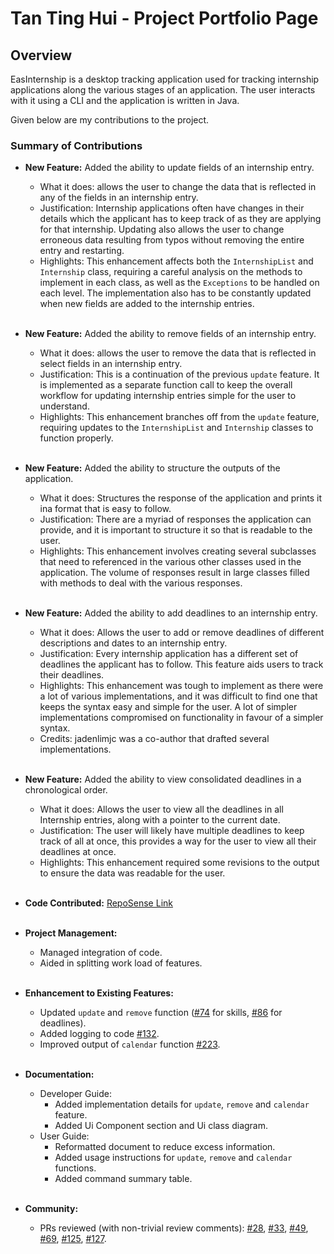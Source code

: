 # Tan Ting Hui - Project Portfolio Page

## Overview

EasInternship is a desktop tracking application used for tracking internship applications along the various stages
of an application. The user interacts with it using a CLI and the application is written in Java.

Given below are my contributions to the project.

### Summary of Contributions

- **New Feature:** Added the ability to update fields of an internship entry.
  - What it does: allows the user to change the data that is reflected in any of the fields in an internship entry.
  - Justification: Internship applications often have changes in their details which the applicant has to keep track of
    as they are applying for that internship. Updating also allows the user to change erroneous data resulting from
    typos without removing the entire entry and restarting.
  - Highlights: This enhancement affects both the `InternshipList` and `Internship` class, requiring a careful analysis
    on the methods to implement in each class, as well as the `Exceptions` to be handled on each level. The
    implementation also has to be constantly updated when new fields are added to the internship entries.
<br><br>

- **New Feature:** Added the ability to remove fields of an internship entry.
  - What it does: allows the user to remove the data that is reflected in select fields in an internship entry.
  - Justification: This is a continuation of the previous `update` feature. It is implemented as a separate function
    call to keep the overall workflow for updating internship entries simple for the user to understand.
  - Highlights: This enhancement branches off from the `update` feature, requiring updates to the `InternshipList` and
    `Internship` classes to function properly.
<br><br>

- **New Feature:** Added the ability to structure the outputs of the application.
  - What it does: Structures the response of the application and prints it ina format that is easy to follow.
  - Justification: There are a myriad of responses the application can provide, and it is important to structure it
    so that is readable to the user.
  - Highlights: This enhancement involves creating several subclasses that need to referenced in the various other
    classes used in the application. The volume of responses result in large classes filled with methods to deal
    with the various responses.
<br><br>

- **New Feature:** Added the ability to add deadlines to an internship entry.
  - What it does: Allows the user to add or remove deadlines of different descriptions and dates to an internship entry.
  - Justification: Every internship application has a different set of deadlines the applicant has to follow. This
    feature aids users to track their deadlines.
  - Highlights: This enhancement was tough to implement as there were a lot of various implementations, and it was
    difficult to find one that keeps the syntax easy and simple for the user. A lot of simpler implementations
    compromised on functionality in favour of a simpler syntax.
  - Credits: jadenlimjc was a co-author that drafted several implementations.
<br><br>

- **New Feature:** Added the ability to view consolidated deadlines in a chronological order.
  - What it does: Allows the user to view all the deadlines in all Internship entries, along with a pointer to the 
    current date.
  - Justification: The user will likely have multiple deadlines to keep track of all at once,
    this provides a way for the user to view all their deadlines at once.
  - Highlights: This enhancement required some revisions to the output to ensure the data was readable for the user.
<br><br>

- **Code Contributed:** [RepoSense Link](https://nus-cs2113-ay2425s1.github.io/tp-dashboard/?search=ridiculouswifi&breakdown=true&sort=groupTitle%20dsc&sortWithin=title&since=2024-09-20&timeframe=commit&mergegroup=&groupSelect=groupByRepos&checkedFileTypes=docs~functional-code~test-code~other)
<br><br>

- **Project Management:**
  - Managed integration of code.
  - Aided in splitting work load of features.
<br><br>

- **Enhancement to Existing Features:**
  - Updated `update` and `remove` function ([#74](https://github.com/AY2425S1-CS2113-T10-1/tp/pull/74) for skills, [#86](https://github.com/AY2425S1-CS2113-T10-1/tp/pull/86) for deadlines).
  - Added logging to code [#132](https://github.com/AY2425S1-CS2113-T10-1/tp/pull/132).
  - Improved output of `calendar` function [#223](https://github.com/AY2425S1-CS2113-T10-1/tp/pull/223).
<br><br>

- **Documentation:**
  - Developer Guide:
    - Added implementation details for `update`, `remove` and `calendar` feature.
    - Added Ui Component section and Ui class diagram.
  - User Guide:
    - Reformatted document to reduce excess information.
    - Added usage instructions for `update`, `remove` and `calendar` functions.
    - Added command summary table.
<br><br>

- **Community:**
  - PRs reviewed (with non-trivial review comments): [#28](https://github.com/AY2425S1-CS2113-T10-1/tp/pull/28), [#33](https://github.com/AY2425S1-CS2113-T10-1/tp/pull/33), [#49](https://github.com/AY2425S1-CS2113-T10-1/tp/pull/49), [#69](https://github.com/AY2425S1-CS2113-T10-1/tp/pull/69), [#125](https://github.com/AY2425S1-CS2113-T10-1/tp/pull/125), [#127](https://github.com/AY2425S1-CS2113-T10-1/tp/pull/127).
